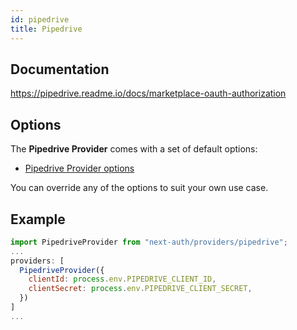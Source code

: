 ```yaml
---
id: pipedrive
title: Pipedrive
---
```


## Documentation

https://pipedrive.readme.io/docs/marketplace-oauth-authorization

## Options

The **Pipedrive Provider** comes with a set of default options:

- [Pipedrive Provider options](https://github.com/nextauthjs/next-auth/blob/main/packages/next-auth/src/providers/pipedrive.ts)

You can override any of the options to suit your own use case.

## Example

```js
import PipedriveProvider from "next-auth/providers/pipedrive";
...
providers: [
  PipedriveProvider({
    clientId: process.env.PIPEDRIVE_CLIENT_ID,
    clientSecret: process.env.PIPEDRIVE_CLIENT_SECRET,
  })
]
...
```
